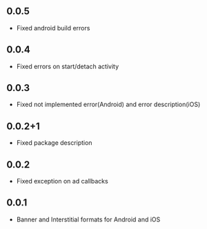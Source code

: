 ## 0.0.5

* Fixed android build errors

## 0.0.4

* Fixed errors on start/detach  activity

## 0.0.3

* Fixed not implemented error(Android) and error description(iOS)

## 0.0.2+1

* Fixed package description

## 0.0.2

* Fixed exception on ad callbacks

## 0.0.1

* Banner and Interstitial formats for Android and iOS
